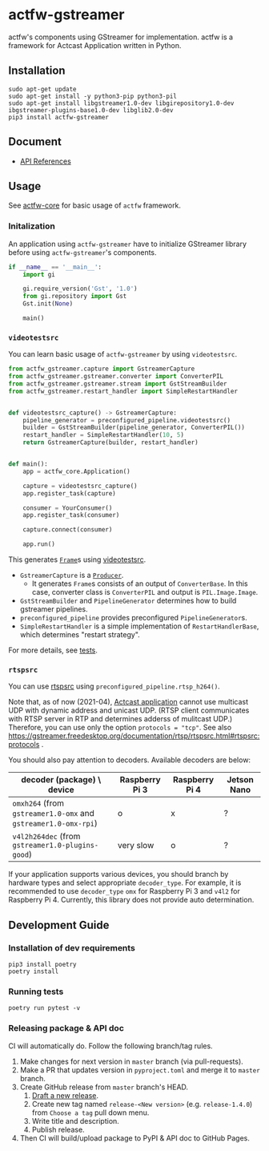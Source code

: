 # actfw-gstreamer

actfw's components using GStreamer for implementation.
actfw is a framework for Actcast Application written in Python.

## Installation

```console
sudo apt-get update
sudo apt-get install -y python3-pip python3-pil 
sudo apt-get install libgstreamer1.0-dev libgirepository1.0-dev ibgstreamer-plugins-base1.0-dev libglib2.0-dev
pip3 install actfw-gstreamer
```

## Document

- [API References](https://idein.github.io/actfw-gstreamer/latest/)

## Usage

See [actfw-core](https://github.com/Idein/actfw-core) for basic usage of `actfw` framework.

### Initalization

An application using `actfw-gstreamer` have to initialize GStreamer library before using `actfw-gstreamer`'s components.

```python
if __name__ == '__main__':
    import gi

    gi.require_version('Gst', '1.0')
    from gi.repository import Gst
    Gst.init(None)

    main()
```

### `videotestsrc`

You can learn basic usage of `actfw-gstreamer` by using `videotestsrc`.

```python
from actfw_gstreamer.capture import GstreamerCapture
from actfw_gstreamer.gstreamer.converter import ConverterPIL
from actfw_gstreamer.gstreamer.stream import GstStreamBuilder
from actfw_gstreamer.restart_handler import SimpleRestartHandler


def videotestsrc_capture() -> GstreamerCapture:
    pipeline_generator = preconfigured_pipeline.videotestsrc()
    builder = GstStreamBuilder(pipeline_generator, ConverterPIL())
    restart_handler = SimpleRestartHandler(10, 5)
    return GstreamerCapture(builder, restart_handler)


def main():
    app = actfw_core.Application()

    capture = videotestsrc_capture()
    app.register_task(capture)

    consumer = YourConsumer()
    app.register_task(consumer)

    capture.connect(consumer)

    app.run()
```

This generates [`Frame`](https://idein.github.io/actfw-core/latest/actfw_core.html#actfw_core.capture.Frame)s using [videotestsrc](https://gstreamer.freedesktop.org/documentation/videotestsrc/index.html).

- `GstreamerCapture` is a [`Producer`](https://idein.github.io/actfw-core/latest/actfw_core.task.html#actfw_core.task.producer.Producer).
  - It generates `Frame`s consists of an output of `ConverterBase`.  In this case, converter class is `ConverterPIL` and output is `PIL.Image.Image`.
- `GstStreamBuilder` and `PipelineGenerator` determines how to build gstreamer pipelines.
- `preconfigured_pipeline` provides preconfigured `PipelineGenerator`s.
- `SimpleRestartHandler` is a simple implementation of `RestartHandlerBase`, which determines "restart strategy".

For more details, see [tests](tests/intergation_test/test_gstreamer_output.py).

### `rtspsrc`

You can use [rtspsrc](https://gstreamer.freedesktop.org/documentation/rtsp/rtspsrc.html) using `preconfigured_pipeline.rtsp_h264()`.

Note that, as of now (2021-04), [Actcast application](https://actcast.io/docs/ForVendor/ApplicationDevelopment/) cannot use multicast UDP with dynamic address and unicast UDP.
(RTSP client communicates with RTSP server in RTP and determines adderss of mulitcast UDP.)
Therefore, you can use only the option `protocols = "tcp"`.
See also https://gstreamer.freedesktop.org/documentation/rtsp/rtspsrc.html#rtspsrc:protocols .

You should also pay attention to decoders. Available decoders are below:

| decoder (package) \ device                                     | Raspberry Pi 3 | Raspberry Pi 4 | Jetson Nano |
| -------------------------------------------------------------- | -------------- | -------------- | ----------- |
| `omxh264` (from `gstreamer1.0-omx` and `gstreamer1.0-omx-rpi`) | o              | x              | ?           |
| `v4l2h264dec` (from `gstreamer1.0-plugins-good`)               | very slow      | o              | ?           |

If your application supports various devices, you should branch by hardware types and select appropriate `decoder_type`.
For example, it is recommended to use `decoder_type` `omx` for Raspberry Pi 3 and `v4l2` for Raspberry Pi 4.
Currently, this library does not provide auto determination.

## Development Guide

### Installation of dev requirements

```console
pip3 install poetry
poetry install
```

### Running tests

```console
poetry run pytest -v
```

### Releasing package & API doc

CI will automatically do.
Follow the following branch/tag rules.

1. Make changes for next version in `master` branch (via pull-requests).
2. Make a PR that updates version in `pyproject.toml` and merge it to `master` branch.
3. Create GitHub release from `master` branch's HEAD.
    1. [Draft a new release](https://github.com/Idein/actfw-gstreamer/releases/new).
    2. Create new tag named `release-<New version>` (e.g. `release-1.4.0`) from `Choose a tag` pull down menu.
    3. Write title and description.
    4. Publish release.
4. Then CI will build/upload package to PyPI & API doc to GitHub Pages.
